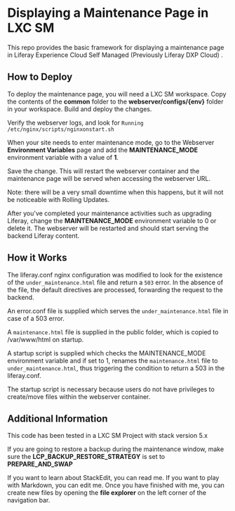 # Displaying a Maintenance Page in LXC SM

This repo provides the basic framework for displaying a maintenance page in Liferay Experience Cloud Self Managed (Previously Liferay DXP Cloud) . 

## How to Deploy

To deploy the maintenance page, you will need a LXC SM workspace.
Copy the contents of the **common** folder to the **webserver/configs/{env}** folder in your workspace.
Build and deploy the changes.

Verify the webserver logs, and look for `Running /etc/nginx/scripts/nginxonstart.sh`

When your site needs to enter maintenance mode, go to the Webserver **Environment Variables** page and add the **MAINTENANCE_MODE** environment variable with a value of **1**.

Save the change. This will restart the webserver container and the maintenance page will be served when accessing the webserver URL. 

Note: there will be a very small downtime when this happens, but it will not be noticeable with Rolling Updates.

After you've completed your maintenance activities such as upgrading Liferay, change the **MAINTENANCE_MODE** environment variable to 0 or delete it. The webserver will be restarted and should start serving the backend Liferay content.

## How it Works

The liferay.conf nginx configuration was modified to look for the existence of the `under_maintenance.html` file and return a `503` error. In the absence of the file, the default directives are processed, forwarding the request to the backend.

An error.conf file is supplied which serves the `under_maintenance.html` file in case of a 503 error.

A `maintenance.html` file is supplied in the public folder, which is copied to /var/www/html on startup.


A startup script is supplied which checks the MAINTENANCE_MODE environment variable and if set to 1, renames the `maintenance.html` file to `under_maintenance.html`, thus triggering the condition to return a 503 in the liferay.conf. 

The startup script is necessary because users do not have privileges to create/move files within the webserver container. 




## Additional Information
This code has been tested in a LXC SM Project with stack version 5.x

If you are going to restore a backup during the maintenance window, make sure the **LCP_BACKUP_RESTORE_STRATEGY** is set to **PREPARE_AND_SWAP**

If you want to learn about StackEdit, you can read me. If you want to play with Markdown, you can edit me. Once you have finished with me, you can create new files by opening the **file explorer** on the left corner of the navigation bar.
